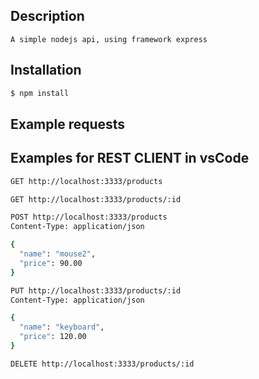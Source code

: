 ## Description
````
A simple nodejs api, using framework express
````

## Installation

```bash
$ npm install
```

## Example requests
## Examples for REST CLIENT in vsCode

```bash
GET http://localhost:3333/products

GET http://localhost:3333/products/:id

POST http://localhost:3333/products
Content-Type: application/json

{
  "name": "mouse2",
  "price": 90.00
}

PUT http://localhost:3333/products/:id
Content-Type: application/json

{
  "name": "keyboard",
  "price": 120.00
}

DELETE http://localhost:3333/products/:id
```
